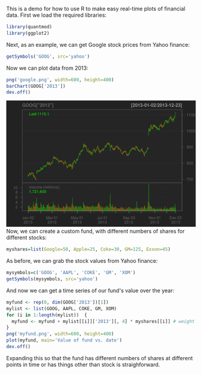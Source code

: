 This is a demo for how to use R to make easy real-time plots of financial data. First we load the required libraries: 
```r
library(quantmod)
library(ggplot2)
```
Next, as an example, we can get Google stock prices from Yahoo finance:
```r
getSymbols('GOOG', src='yahoo')
```
Now we can plot data from 2013: 
```r
png('google.png', width=600, height=400)
barChart(GOOG['2013'])
dev.off()
```
![sample chart](https://github.com/bkandel/Rquant/blob/master/google.png)
Now, we can create a custom fund, with different numbers of shares for different stocks: 
```r
myshares=list(Google=50, Apple=25, Coke=30, GM=125, Exxon=45)
``` 
As before, we can grab the stock values from Yahoo finance:
```r
mysymbols=c('GOOG', 'AAPL', 'COKE', 'GM', 'XOM')
getSymbols(mysymbols, src='yahoo')
```
And now we can get a time series of our fund's value over the year: 
```r
myfund <- rep(0, dim(GOOG['2013'])[1])
mylist <- list(GOOG, AAPL, COKE, GM, XOM)
for (i in 1:length(mylist))  {
  myfund <- myfund + mylist[[i]]['2013'][, 4] * myshares[[i]] # weight by number of shares
}
png('myfund.png', width=600, height=400)
plot(myfund, main='Value of fund vs. date')
dev.off()
```
Expanding this so that the fund has different numbers of shares at different points in time or has things other than stock is straighforward. 

